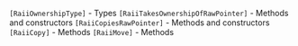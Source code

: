 
`[RaiiOwnershipType]` - Types
`[RaiiTakesOwnershipOfRawPointer]` - Methods and constructors
`[RaiiCopiesRawPointer]` - Methods and constructors
`[RaiiCopy]` - Methods
`[RaiiMove]` - Methods